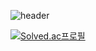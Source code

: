 ![header](https://capsule-render.vercel.app/api?type=transparent&color=random&height=300&section=header&text=capsule%20render&fontSize=90)

[![Solved.ac프로필](http://mazassumnida.wtf/api/mini/generate_badge?boj=shownu_husband)](https://solved.ac/shownu_husband)
